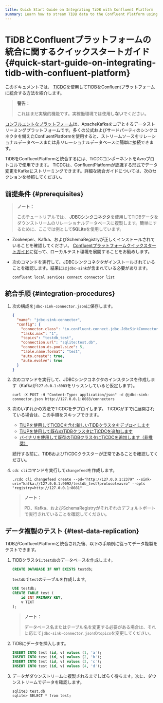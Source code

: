 ```yaml
---
title: Quick Start Guide on Integrating TiDB with Confluent Platform
summary: Learn how to stream TiDB data to the Confluent Platform using TiCDC.
---
```


# TiDBとConfluentプラットフォームの統合に関するクイックスタートガイド {#quick-start-guide-on-integrating-tidb-with-confluent-platform}

このドキュメントでは、 [TiCDC](/ticdc/ticdc-overview.md)を使用してTiDBをConfluentプラットフォームに統合する方法を紹介します。

> **警告：**
>
> これはまだ実験的機能です。実稼働環境では使用し**ない**でください。

[コンフルエントなプラットフォーム](https://docs.confluent.io/current/platform.html)は、ApacheKafkaをコアとするデータストリーミングプラットフォームです。多くの公式およびサードパーティのシンクコネクタを備えたConfluentPlatformを使用すると、ストリームソースをリレーショナルデータベースまたは非リレーショナルデータベースに簡単に接続できます。

TiDBをConfluentPlatformと統合するには、TiCDCコンポーネントをAvroプロトコルで使用できます。 TiCDCは、ConfluentPlatformが認識する形式でデータ変更をKafkaにストリーミングできます。詳細な統合ガイドについては、次のセクションを参照してください。

## 前提条件 {#prerequisites}

> **ノート：**
>
> このチュートリアルでは、 [JDBCシンクコネクタ](https://docs.confluent.io/current/connect/kafka-connect-jdbc/sink-connector/index.html#load-the-jdbc-sink-connector)を使用してTiDBデータをダウンストリームのリレーショナルデータベースに複製します。簡単にするために、ここでは例として**SQLite**を使用しています。

-   Zookeeper、Kafka、およびSchemaRegistryが正しくインストールされていることを確認してください。 [Confluentプラットフォームクイックスタートガイド](https://docs.confluent.io/current/quickstart/ce-quickstart.html#ce-quickstart)に従って、ローカルテスト環境を展開することをお勧めします。

-   次のコマンドを実行して、JDBCシンクコネクタがインストールされていることを確認します。結果には`jdbc-sink`が含まれている必要があります。

    
    ```shell
    confluent local services connect connector list
    ```

## 統合手順 {#integration-procedures}

1.  次の構成を`jdbc-sink-connector.json`に保存します。

    
    ```json
    {
      "name": "jdbc-sink-connector",
      "config": {
        "connector.class": "io.confluent.connect.jdbc.JdbcSinkConnector",
        "tasks.max": "1",
        "topics": "testdb_test",
        "connection.url": "sqlite:test.db",
        "connection.ds.pool.size": 5,
        "table.name.format": "test",
        "auto.create": true,
        "auto.evolve": true
      }
    }
    ```

2.  次のコマンドを実行して、JDBCシンクコネクタのインスタンスを作成します（Kafkaが`127.0.0.1:8083`をリッスンしていると仮定します）。

    
    ```shell
    curl -X POST -H "Content-Type: application/json" -d @jdbc-sink-connector.json http://127.0.0.1:8083/connectors
    ```

3.  次のいずれかの方法でTiCDCをデプロイします。 TiCDCがすでに展開されている場合は、この手順をスキップできます。

    -   [TiUPを使用してTiCDCを含む新しいTiDBクラスタをデプロイします](/ticdc/deploy-ticdc.md#deploy-a-new-tidb-cluster-that-includes-ticdc-using-tiup)
    -   [TiUPを使用して既存のTiDBクラスタにTiCDCを追加します](/ticdc/deploy-ticdc.md#add-ticdc-to-an-existing-tidb-cluster-using-tiup)
    -   [バイナリを使用して既存のTiDBクラスタにTiCDCを追加します（非推奨）](/ticdc/deploy-ticdc.md#add-ticdc-to-an-existing-tidb-cluster-using-binary-not-recommended)

    続行する前に、TiDBおよびTiCDCクラスターが正常であることを確認してください。

4.  `cdc cli`コマンドを実行して`changefeed`を作成します。

    
    ```shell
    ./cdc cli changefeed create --pd="http://127.0.0.1:2379" --sink-uri="kafka://127.0.0.1:9092/testdb_test?protocol=avro" --opts "registry=http://127.0.0.1:8081"
    ```

    > **ノート：**
    >
    > PD、Kafka、およびSchemaRegistryがそれぞれのデフォルトポートで実行されていることを確認してください。

## データ複製のテスト {#test-data-replication}

TiDBがConfluentPlatformと統合された後、以下の手順例に従ってデータ複製をテストできます。

1.  TiDBクラスタに`testdb`のデータベースを作成します。

    
    ```sql
    CREATE DATABASE IF NOT EXISTS testdb;
    ```

    `testdb`で`test`のテーブルを作成します。

    
    ```sql
    USE testdb;
    CREATE TABLE test (
        id INT PRIMARY KEY,
        v TEXT
    );
    ```

    > **ノート：**
    >
    > データベース名またはテーブル名を変更する必要がある場合は、それに応じて`jdbc-sink-connector.json`の`topics`を変更してください。

2.  TiDBにデータを挿入します。

    
    ```sql
    INSERT INTO test (id, v) values (1, 'a');
    INSERT INTO test (id, v) values (2, 'b');
    INSERT INTO test (id, v) values (3, 'c');
    INSERT INTO test (id, v) values (4, 'd');
    ```

3.  データがダウンストリームに複製されるまでしばらく待ちます。次に、ダウンストリームでデータを確認します。

    
    ```shell
    sqlite3 test.db
    sqlite> SELECT * from test;
    ```
